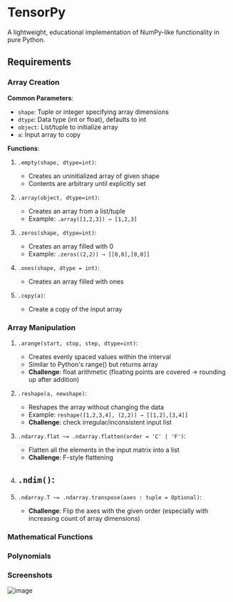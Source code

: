 # TensorPy
A lightweight, educational implementation of NumPy-like functionality in pure Python.

## Requirements

### Array Creation

**Common Parameters**:
- `shape`: Tuple or integer specifying array dimensions
- `dtype`: Data type (int or float), defaults to int
- `object`: List/tuple to initialize array
- `a`: Input array to copy

**Functions**:
1. `.empty(shape, dtype=int)`:
   - Creates an uninitialized array of given shape
   - Contents are arbitrary until explicitly set

2. `.array(object, dtype=int)`:
   - Creates an array from a list/tuple
   - Example: `.array([1,2,3]) → [1,2,3]`

3. `.zeros(shape, dtype=int)`:
   - Creates an array filled with 0
   - Example: `.zeros((2,2)) → [[0,0],[0,0]]`

4. `.ones(shape, dtype = int)`: 
    - Creates an array filled with ones

5. `.copy(a)`: 
    - Create a copy of the input array

### Array Manipulation

1. `.arange(start, stop, step, dtype=int)`:
   - Creates evenly spaced values within the interval
   - Similar to Python's range() but returns array
   - **Challenge**: float arithmetic (floating points are covered -> rounding up after addition)

2. `.reshape(a, newshape)`:
   - Reshapes the array without changing the data
   - Example: `reshape([1,2,3,4], (2,2)) → [[1,2],[3,4]]`
   - **Challenge**: check irregular/inconsistent input list

3. `.ndarray.flat ~= .ndarray.flatten(order = 'C' | 'F')`:
   - Flatten all the elements in the input matrix into a list
   - **Challenge**: F-style flattening
     
4. `.ndim()`:
   -
   
5. `.ndarray.T ~= .ndarray.transpose(axes : tuple = Optional)`:
   - **Challenge**: Flip the axes with the given order (especially with increasing count of array dimensions)
   
### Mathematical Functions


### Polynomials

### Screenshots

![image](https://github.com/user-attachments/assets/f85c1555-d278-43bb-88b6-7e0b611d91ff)


